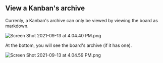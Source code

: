 ## View a Kanban's archive

Currenly, a Kanban's archive can only be viewed by viewing the board as markdown.

<img alt="Screen Shot 2021-09-13 at 4.04.40 PM.png" srcset="/obsidian-chatlike/Assets/Screen%20Shot%202021-09-13%20at%204.04.40%20PM.png 2x">

At the bottom, you will see the board's archive (if it has one).

<img alt="Screen Shot 2021-09-13 at 4.04.59 PM.png" srcset="/obsidian-chatlike/Assets/Screen%20Shot%202021-09-13%20at%204.04.59%20PM.png 2x">
